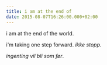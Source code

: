 ```yaml
---
title: i am at the end of
date: 2015-08-07T16:26:00.000+02:00
---
```

i am at the end of the world.

i'm taking one step forward. *ikke stopp.* 


*ingenting vil bli som før*.
